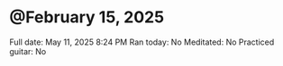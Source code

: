 # @February 15, 2025

Full date: May 11, 2025 8:24 PM
Ran today: No
Meditated: No
Practiced guitar: No